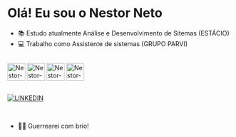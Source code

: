 # Olá! Eu sou o Nestor Neto

- 📚 Estudo atualmente Análise e Desenvolvimento de Sitemas (ESTÁCIO)
- 💻 Trabalho como Assistente de sistemas (GRUPO PARVI)
##
<div>
  <img align="center" alt="Nestor-JS" heigt="30" width="40" src="https://cdn.jsdelivr.net/gh/devicons/devicon/icons/javascript/javascript-plain.svg" />
  <img align="center" alt="Nestor-HTML" heigt="30" width="40" src="https://cdn.jsdelivr.net/gh/devicons/devicon/icons/html5/html5-original-wordmark.svg" />
  <img align="center" alt="Nestor-CSS" heigt="30" width="40" src="https://cdn.jsdelivr.net/gh/devicons/devicon/icons/css3/css3-original-wordmark.svg" />
  <img align="center" alt="Nestor-VSCODE" heigt="30" width="40" src="https://cdn.jsdelivr.net/gh/devicons/devicon/icons/vscode/vscode-plain-wordmark.svg" />
</div>

##
<div>
  <a href="https://www.linkedin.com/in/nestor-neto-5541a013b/" target="_blank"><img src="https://img.shields.io/badge/LinkedIn-0077B5?style=for-the-badge&logo=linkedin&logoColor=white" alt="LINKEDIN" target="_blank"></a>
</div>

<br>

<div>
  <img align="right" alt=""
</div>

##

- 💪🏼 Guerrearei com brio!

